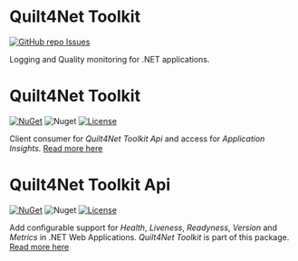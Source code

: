 # Quilt4Net Toolkit
[![GitHub repo Issues](https://img.shields.io/github/issues/Quilt4/Quilt4Net.Toolkit?style=flat&logo=github&logoColor=red&label=Issues)](https://github.com/Quilt4/Quilt4Net.Toolkit/issues?q=is%3Aopen)

Logging and Quality monitoring for .NET applications.

# Quilt4Net Toolkit
[![NuGet](https://img.shields.io/nuget/v/Quilt4Net.Toolkit)](https://www.nuget.org/packages/Quilt4Net.Toolkit)
![Nuget](https://img.shields.io/nuget/dt/Quilt4Net.Toolkit)
[![License](https://img.shields.io/badge/license-MIT-blue.svg)](LICENSE)

Client consumer for *Quilt4Net Toolkit Api* and access for *Application Insights*.
[Read more here](Quilt4Net.Toolkit/README.md)

# Quilt4Net Toolkit Api
[![NuGet](https://img.shields.io/nuget/v/Quilt4Net.Toolkit.Api)](https://www.nuget.org/packages/Quilt4Net.Toolkit.Api)
![Nuget](https://img.shields.io/nuget/dt/Quilt4Net.Toolkit.Api)
[![License](https://img.shields.io/badge/license-MIT-blue.svg)](LICENSE)

Add configurable support for *Health*, *Liveness*, *Readyness*, *Version* and *Metrics* in .NET Web Applications.
*Quilt4Net Toolkit* is part of this package.
[Read more here](Quilt4Net.Toolkit.Api/README.md)
